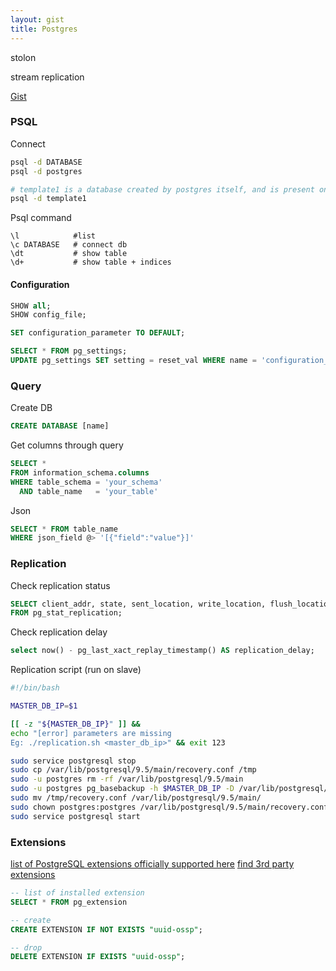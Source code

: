 ```yaml
---
layout: gist
title: Postgres
---
```


stolon

stream replication

[Gist](https://gist.github.com/rgreenjr/3637525)

### PSQL

Connect
```sh
psql -d DATABASE
psql -d postgres

# template1 is a database created by postgres itself, and is present on all installations
psql -d template1
```

Psql command
```
\l            #list
\c DATABASE   # connect db
\dt           # show table
\d+           # show table + indices
```


#### Configuration

```sql
SHOW all; 
SHOW config_file;

SET configuration_parameter TO DEFAULT;
```

```sql
SELECT * FROM pg_settings;
UPDATE pg_settings SET setting = reset_val WHERE name = 'configuration_parameter';
```


### Query

Create DB
```sql
CREATE DATABASE [name] 
```

Get columns through query
```sql
SELECT *
FROM information_schema.columns
WHERE table_schema = 'your_schema'
  AND table_name   = 'your_table'
```

Json 
```sql
SELECT * FROM table_name
WHERE json_field @> '[{"field":"value"}]'
```

### Replication

Check replication status 
```sql
SELECT client_addr, state, sent_location, write_location, flush_location, replay_location 
FROM pg_stat_replication;
```

Check replication delay
```sql
select now() - pg_last_xact_replay_timestamp() AS replication_delay;
```

Replication script (run on slave)
```sh
#!/bin/bash

MASTER_DB_IP=$1

[[ -z "${MASTER_DB_IP}" ]] &&
echo "[error] parameters are missing
Eg: ./replication.sh <master_db_ip>" && exit 123

sudo service postgresql stop
sudo cp /var/lib/postgresql/9.5/main/recovery.conf /tmp
sudo -u postgres rm -rf /var/lib/postgresql/9.5/main
sudo -u postgres pg_basebackup -h $MASTER_DB_IP -D /var/lib/postgresql/9.5/main -U rep -v -P
sudo mv /tmp/recovery.conf /var/lib/postgresql/9.5/main/
sudo chown postgres:postgres /var/lib/postgresql/9.5/main/recovery.conf
sudo service postgresql start
```

### Extensions

[list of PostgreSQL extensions officially supported here](https://www.postgresql.org/docs/current/static/contrib.html)
[find 3rd party extensions](https://pgxn.org/)

```sql
-- list of installed extension
SELECT * FROM pg_extension

-- create
CREATE EXTENSION IF NOT EXISTS "uuid-ossp";

-- drop
DELETE EXTENSION IF EXISTS "uuid-ossp";

```
